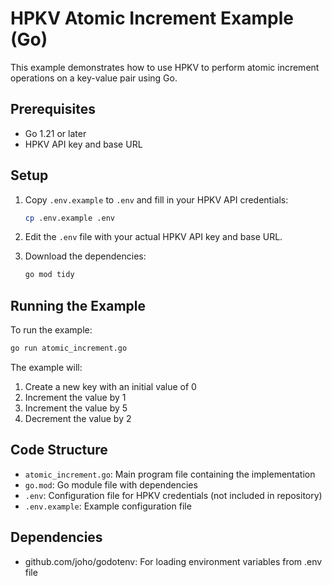 # HPKV Atomic Increment Example (Go)

This example demonstrates how to use HPKV to perform atomic increment operations on a key-value pair using Go.

## Prerequisites

- Go 1.21 or later
- HPKV API key and base URL

## Setup

1. Copy `.env.example` to `.env` and fill in your HPKV API credentials:
   ```bash
   cp .env.example .env
   ```

2. Edit the `.env` file with your actual HPKV API key and base URL.

3. Download the dependencies:
   ```bash
   go mod tidy
   ```

## Running the Example

To run the example:

```bash
go run atomic_increment.go
```

The example will:
1. Create a new key with an initial value of 0
2. Increment the value by 1
3. Increment the value by 5
4. Decrement the value by 2

## Code Structure

- `atomic_increment.go`: Main program file containing the implementation
- `go.mod`: Go module file with dependencies
- `.env`: Configuration file for HPKV credentials (not included in repository)
- `.env.example`: Example configuration file

## Dependencies

- github.com/joho/godotenv: For loading environment variables from .env file 